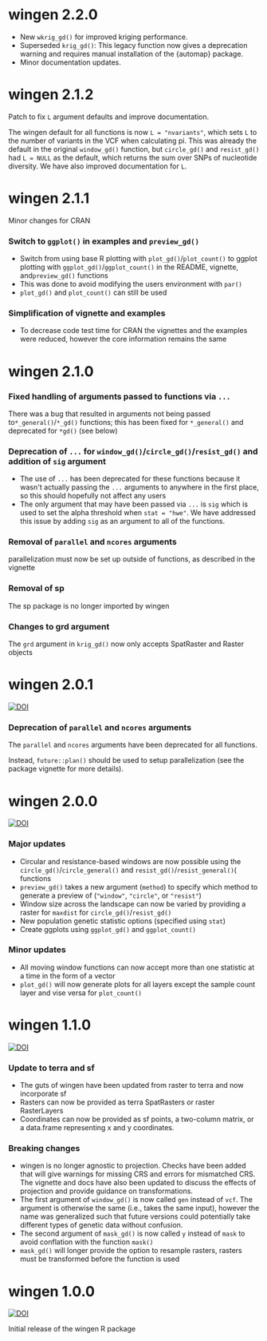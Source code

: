 # wingen 2.2.0

-   New `wkrig_gd()` for improved kriging performance.
-   Superseded `krig_gd()`: This legacy function now gives a deprecation warning and requires manual installation of the {automap} package.
-   Minor documentation updates.

# wingen 2.1.2

Patch to fix `L` argument defaults and improve documentation.

The wingen default for all functions is now `L = "nvariants"`, which sets `L` to the number of variants in the VCF when calculating pi. This was already the default in the original `window_gd()` function, but `circle_gd()` and `resist_gd()` had `L = NULL` as the default, which returns the sum over SNPs of nucleotide diversity. We have also improved documentation for `L`.

# wingen 2.1.1

Minor changes for CRAN

### Switch to `ggplot()` in examples and `preview_gd()`

-   Switch from using base R plotting with `plot_gd()`/`plot_count()` to ggplot plotting with `ggplot_gd()`/`ggplot_count()` in the README, vignette, and`preview_gd()` functions
-   This was done to avoid modifying the users environment with `par()`
-   `plot_gd()` and `plot_count()` can still be used

### Simplification of vignette and examples

-   To decrease code test time for CRAN the vignettes and the examples were reduced, however the core information remains the same

# wingen 2.1.0

### Fixed handling of arguments passed to functions via `...`

There was a bug that resulted in arguments not being passed to`*_general()`/`*_gd()` functions; this has been fixed for `*_general()` and deprecated for `*gd()` (see below)

### Deprecation of `...` for `window_gd()`/`circle_gd()`/`resist_gd()` and addition of `sig` argument

-   The use of `...` has been deprecated for these functions because it wasn't actually passing the `...` arguments to anywhere in the first place, so this should hopefully not affect any users
-   The only argument that may have been passed via `...` is `sig` which is used to set the alpha threshold when `stat = "hwe"`. We have addressed this issue by adding `sig` as an argument to all of the functions.

### Removal of `parallel` and `ncores` arguments

parallelization must now be set up outside of functions, as described in the vignette

### Removal of sp

The sp package is no longer imported by wingen

### Changes to grd argument

The `grd` argument in `krig_gd()` now only accepts SpatRaster and Raster objects

# wingen 2.0.1

[![DOI](https://zenodo.org/badge/DOI/10.5281/zenodo.8125610.svg)](https://doi.org/10.5281/zenodo.8125610)

### Deprecation of `parallel` and `ncores` arguments

The `parallel` and `ncores` arguments have been deprecated for all functions.

Instead, `future::plan()` should be used to setup parallelization (see the package vignette for more details).

# wingen 2.0.0

[![DOI](https://zenodo.org/badge/DOI/10.5281/zenodo.8125610.svg)](https://doi.org/10.5281/zenodo.8125610)

### Major updates

-   Circular and resistance-based windows are now possible using the `circle_gd()`/`circle_general()` and `resist_gd()`/`resist_general()`( functions
-   `preview_gd()` takes a new argument (`method`) to specify which method to generate a preview of (`"window"`, `"circle"`, or `"resist"`)
-   Window size across the landscape can now be varied by providing a raster for `maxdist` for `circle_gd()`/`resist_gd()`
-   New population genetic statistic options (specified using `stat`)
-   Create ggplots using `ggplot_gd()` and `ggplot_count()`

### Minor updates

-   All moving window functions can now accept more than one statistic at a time in the form of a vector
-   `plot_gd()` will now generate plots for all layers except the sample count layer and vise versa for `plot_count()`

# wingen 1.1.0

[![DOI](https://zenodo.org/badge/DOI/10.5281/zenodo.7637712.svg)](https://doi.org/10.5281/zenodo.7637712)

### Update to terra and sf

-   The guts of wingen have been updated from raster to terra and now incorporate sf
-   Rasters can now be provided as terra SpatRasters or raster RasterLayers
-   Coordinates can now be provided as sf points, a two-column matrix, or a data.frame representing x and y coordinates.

### Breaking changes

-   wingen is no longer agnostic to projection. Checks have been added that will give warnings for missing CRS and errors for mismatched CRS. The vignette and docs have also been updated to discuss the effects of projection and provide guidance on transformations.
-   The first argument of `window_gd()` is now called `gen` instead of `vcf`. The argument is otherwise the same (i.e., takes the same input), however the name was generalized such that future versions could potentially take different types of genetic data without confusion.
-   The second argument of `mask_gd()` is now called `y` instead of `mask` to avoid conflation with the function `mask()`
-   `mask_gd()` will longer provide the option to resample rasters, rasters must be transformed before the function is used

# wingen 1.0.0

[![DOI](https://zenodo.org/badge/DOI/10.5281/zenodo.7199558.svg)](https://doi.org/10.5281/zenodo.7199558)

Initial release of the wingen R package

